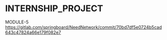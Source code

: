 # INTERNSHIP_PROJECT
MODULE-5
https://gitlab.com/springboard/NeedNetwork/commit/70bd7df5e0724b5cad643c47824a66e179f082e7
